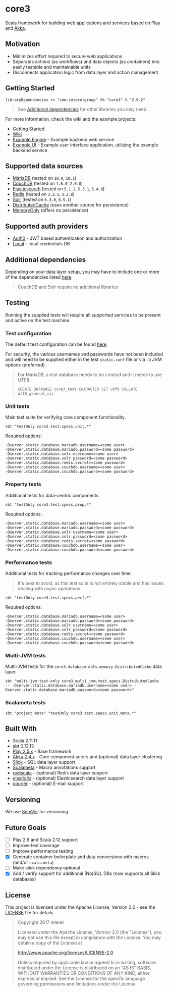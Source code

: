 # core3
Scala framework for building web applications and services based on [Play](https://www.playframework.com/) and [Akka](http://akka.io/).

## Motivation
* Minimizes effort required to secure web applications
* Separates actions (as workflows) and data objects (as containers) into easily testable and maintainable units
* Disconnects application logic from data layer and action management

## Getting Started
```
libraryDependencies += "com.interelgroup" %% "core3" % "2.0.2"
```

> See [Additional dependencies](https://github.com/Interel-Group/core3/wiki/Additional-Dependencies) for other libraries you may need.

For more information, check the wiki and the example projects:

* [Getting Started](https://github.com/Interel-Group/core3/wiki/Getting-Started)
* [Wiki](https://github.com/Interel-Group/core3/wiki)
* [Example Engine](https://github.com/Interel-Group/core3-example-engine) - Example backend web service
* [Example UI](https://github.com/Interel-Group/core3-example-ui) - Example user interface application, utilizing the example backend service

## Supported data sources
* [MariaDB](https://mariadb.org/) (tested on `10.0`, `10.1`)
* [CouchDB](http://couchdb.apache.org/) (tested on `1.6.0`, `2.0.0`)
* [Elasticsearch](https://www.elastic.co/products/elasticsearch) (tested on `5.1.2`, `5.3.1`, `5.4.0`)
* [Redis](https://redis.io/) (tested on `3.2.5`, `3.2.8`)
* [Solr](http://lucene.apache.org/solr/) (tested on `6.3.0`, `6.5.1`)
* [DistributedCache](https://github.com/Interel-Group/core3/wiki/DistributedCache) (uses another source for persistence)
* [MemoryOnly](https://github.com/Interel-Group/core3/wiki/Databases#memoryonly) (offers no persistence)

## Supported auth providers
* [Auth0](https://auth0.com/) - JWT based authentication and authorization
* [Local](https://github.com/Interel-Group/core3/wiki/Controllers-(Basics)) - local credentials DB

## Additional dependencies
Depending on your data layer setup, you may have to include one or more of the dependencies listed [here](https://github.com/Interel-Group/core3/wiki/Additional-Dependencies).

> CouchDB and Solr require no additional libraries

## Testing
Running the supplied tests will require all supported services to be present and active on the test machine.

### Test configuration
The default test configuration can be found [here](src/test/resources/static.conf).

For security, the various usernames and passwords have not been included and will need to be supplied either in the test `static.conf` file or via `-D` JVM options (preferred).

> For MariaDB, a test database needs to be created and it needs to use UTF8:
>
> ```
> CREATE DATABASE core3_test CHARACTER SET utf8 COLLATE utf8_general_ci;
> ```

### Unit tests
Main test suite for verifying core component functionality.

```
sbt "testOnly core3.test.specs.unit.*"
```

Required options:
```
-Dserver.static.database.mariadb.username=<some user>
-Dserver.static.database.mariadb.password=<some password>
-Dserver.static.database.solr.username=<some user>
-Dserver.static.database.solr.password=<some password>
-Dserver.static.database.redis.secret=<some password>
-Dserver.static.database.couchdb.username=<some user>
-Dserver.static.database.couchdb.password=<some password>
```

### Property tests
Additional tests for data-centric components.

```
sbt "testOnly core3.test.specs.prop.*"
```
Required options:
```
-Dserver.static.database.mariadb.username=<some user>
-Dserver.static.database.mariadb.password=<some password>
-Dserver.static.database.solr.username=<some user>
-Dserver.static.database.solr.password=<some password>
-Dserver.static.database.redis.secret=<some password>
-Dserver.static.database.couchdb.username=<some user>
-Dserver.static.database.couchdb.password=<some password>
```

### Performance tests
Additional tests for tracking performance changes over time.

> It's best to avoid, as this test suite is not entirely stable and has issues dealing with async operations

```
sbt "testOnly core3.test.specs.perf.*"
```
Required options:
```
-Dserver.static.database.mariadb.username=<some user>
-Dserver.static.database.mariadb.password=<some password>
-Dserver.static.database.solr.username=<some user>
-Dserver.static.database.solr.password=<some password>
-Dserver.static.database.redis.secret=<some password>
-Dserver.static.database.couchdb.username=<some user>
-Dserver.static.database.couchdb.password=<some password>
```

### Multi-JVM tests
Multi-JVM tests for the `core3.database.dals.memory.DistributedCache` data layer.

```
sbt "multi-jvm:test-only core3_multi_jvm.test.specs.DistributedCache  -- -Dserver.static.database.mariadb.username=<some user> -Dserver.static.database.mariadb.password=<some password>"
```

### Scalameta tests
```
sbt "project meta" "testOnly core3.test.specs.unit.meta.*"
```

## Built With
* Scala 2.11.11
* sbt 0.13.13
* [Play 2.5.x](https://github.com/playframework/playframework) - Base framework
* [Akka 2.4.x](https://github.com/akka/akka) - Core component actors and (optional) data layer clustering
* [Slick](https://github.com/slick/slick) - SQL data layer support
* [Scalameta](https://github.com/scalameta/scalameta) - Macro annotations support
* [rediscala](https://github.com/etaty/rediscala) - (optional) Redis data layer support
* [elastic4s](https://github.com/sksamuel/elastic4s) - (optional) Elasticsearch data layer support
* [courier](https://github.com/softprops/courier) - (optional) E-mail support

## Versioning
We use [SemVer](http://semver.org/) for versioning.

## Future Goals
- [ ] Play 2.6 and Scala 2.12 support
- [ ] Improve test coverage
- [ ] Improve performance testing
- [x] Generate container boilerplate and data conversions with macros (and/or `scala.meta`)
- [ ] ~~Make slick dependency optional~~
- [x] Add / verify support for additional (No)SQL DBs (now supports all Slick databases)

## License
This project is licensed under the Apache License, Version 2.0 - see the [LICENSE](LICENSE) file for details

> Copyright 2017 Interel
>
> Licensed under the Apache License, Version 2.0 (the "License");
> you may not use this file except in compliance with the License.
> You may obtain a copy of the License at
>
> http://www.apache.org/licenses/LICENSE-2.0
>
> Unless required by applicable law or agreed to in writing, software
> distributed under the License is distributed on an "AS IS" BASIS,
> WITHOUT WARRANTIES OR CONDITIONS OF ANY KIND, either express or implied.
> See the License for the specific language governing permissions and
> limitations under the License.
